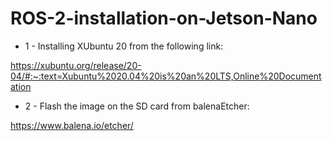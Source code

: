 # ROS-2-installation-on-Jetson-Nano

- 1 - Installing XUbuntu 20 from the following link: 

https://xubuntu.org/release/20-04/#:~:text=Xubuntu%2020.04%20is%20an%20LTS,Online%20Documentation 

- 2 - Flash the image on the SD card from balenaEtcher: 

https://www.balena.io/etcher/ 
